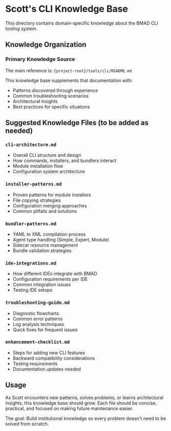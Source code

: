 # Scott's CLI Knowledge Base

This directory contains domain-specific knowledge about the BMAD CLI tooling system.

## Knowledge Organization

### Primary Knowledge Source

The main reference is: `{project-root}/tools/cli/README.md`

This knowledge base supplements that documentation with:

- Patterns discovered through experience
- Common troubleshooting scenarios
- Architectural insights
- Best practices for specific situations

## Suggested Knowledge Files (to be added as needed)

### `cli-architecture.md`

- Overall CLI structure and design
- How commands, installers, and bundlers interact
- Module installation flow
- Configuration system architecture

### `installer-patterns.md`

- Proven patterns for module installers
- File copying strategies
- Configuration merging approaches
- Common pitfalls and solutions

### `bundler-patterns.md`

- YAML to XML compilation process
- Agent type handling (Simple, Expert, Module)
- Sidecar resource management
- Bundle validation strategies

### `ide-integrations.md`

- How different IDEs integrate with BMAD
- Configuration requirements per IDE
- Common integration issues
- Testing IDE setups

### `troubleshooting-guide.md`

- Diagnostic flowcharts
- Common error patterns
- Log analysis techniques
- Quick fixes for frequent issues

### `enhancement-checklist.md`

- Steps for adding new CLI features
- Backward compatibility considerations
- Testing requirements
- Documentation updates needed

## Usage

As Scott encounters new patterns, solves problems, or learns architectural insights,
this knowledge base should grow. Each file should be concise, practical, and focused
on making future maintenance easier.

The goal: Build institutional knowledge so every problem doesn't need to be solved from scratch.
